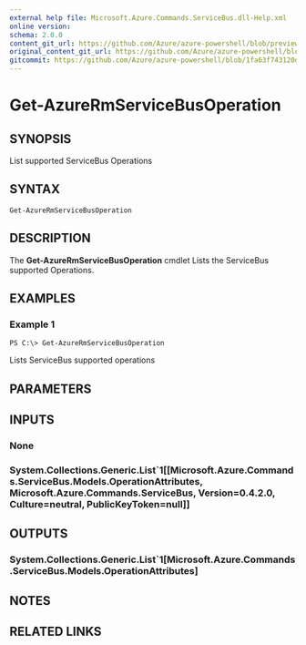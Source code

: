 ```yaml
---
external help file: Microsoft.Azure.Commands.ServiceBus.dll-Help.xml
online version:
schema: 2.0.0
content_git_url: https://github.com/Azure/azure-powershell/blob/preview/src/ResourceManager/ServiceBus/Commands.ServiceBus/help/Get-AzureRmServiceBusOperation.md
original_content_git_url: https://github.com/Azure/azure-powershell/blob/preview/src/ResourceManager/ServiceBus/Commands.ServiceBus/help/Get-AzureRmServiceBusOperation.md
gitcommit: https://github.com/Azure/azure-powershell/blob/1fa63f743120d7a7cd6cbb28ee43cd0f4c654af9
---
```


# Get-AzureRmServiceBusOperation

## SYNOPSIS
List supported ServiceBus Operations

## SYNTAX

```
Get-AzureRmServiceBusOperation
```

## DESCRIPTION
The **Get-AzureRmServiceBusOperation** cmdlet Lists the ServiceBus supported Operations.

## EXAMPLES

### Example 1
```
PS C:\> Get-AzureRmServiceBusOperation
```

Lists ServiceBus supported operations

## PARAMETERS

## INPUTS

### None

### System.Collections.Generic.List`1[[Microsoft.Azure.Commands.ServiceBus.Models.OperationAttributes, Microsoft.Azure.Commands.ServiceBus, Version=0.4.2.0, Culture=neutral, PublicKeyToken=null]]

## OUTPUTS

### System.Collections.Generic.List`1[Microsoft.Azure.Commands.ServiceBus.Models.OperationAttributes]

## NOTES

## RELATED LINKS

